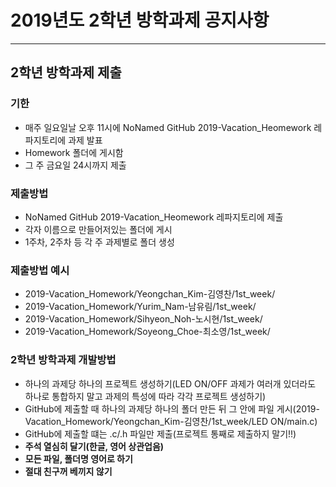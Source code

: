# 2019년도 2학년 방학과제 공지사항

-------------------------------------------------------------------

## 2학년 방학과제 제출

### 기한
- 매주 일요일날 오후 11시에 NoNamed GitHub 2019-Vacation_Heomework 레파지토리에 과제 발표
- Homework 폴더에 게시함
- 그 주 금요일 24시까지 제출

### 제출방법
- NoNamed GitHub 2019-Vacation_Heomework 레파지토리에 제출
- 각자 이름으로 만들어저있는 폴더에 게시
- 1주차, 2주차 등 각 주 과제별로 폴더 생성

### 제출방법 예시
- 2019-Vacation_Homework/Yeongchan_Kim-김영찬/1st_week/
- 2019-Vacation_Homework/Yurim_Nam-남유림/1st_week/
- 2019-Vacation_Homework/Sihyeon_Noh-노시현/1st_week/
- 2019-Vacation_Homework/Soyeong_Choe-최소영/1st_week/

### 2학년 방학과제 개발방법
- 하나의 과제당 하나의 프로젝트 생성하기(LED ON/OFF 과제가 여러개 있더라도 하나로 통합하지 말고 과제의 특성에 따라 각각 프로젝트 생성하기)
- GitHub에 제출할 때 하나의 과제당 하나의 폴더 만든 뒤 그 안에 파일 게시(2019-Vacation_Homework/Yeongchan_Kim-김영찬/1st_week/LED ON/main.c)
- GitHub에 제출할 떄는 .c/.h 파일만 제출(프로젝트 통째로 제출하지 말기!!)
- **주석 열심히 달기(한글, 영어 상관업음)**
- **모든 파일, 폴더명 영어로 하기**
- **절대 친구꺼 베끼지 않기**